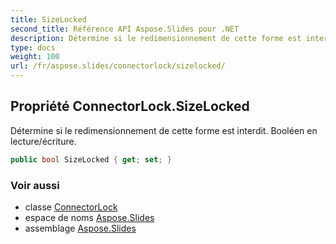 ```yaml
---
title: SizeLocked
second_title: Référence API Aspose.Slides pour .NET
description: Détermine si le redimensionnement de cette forme est interdit. Booléen en lecture/écriture.
type: docs
weight: 100
url: /fr/aspose.slides/connectorlock/sizelocked/
---
```


## Propriété ConnectorLock.SizeLocked

Détermine si le redimensionnement de cette forme est interdit. Booléen en lecture/écriture.

```csharp
public bool SizeLocked { get; set; }
```

### Voir aussi

* classe [ConnectorLock](../../connectorlock)
* espace de noms [Aspose.Slides](../../connectorlock)
* assemblage [Aspose.Slides](../../../)

<!-- NE PAS ÉDITER : généré par xmldocmd pour Aspose.Slides.dll -->